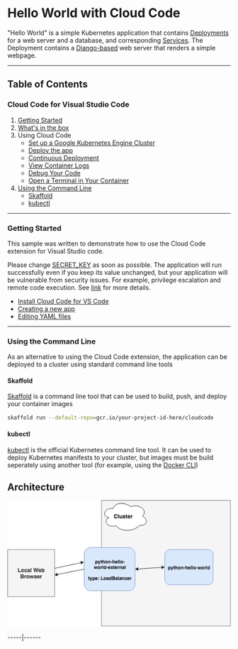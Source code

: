 # Hello World with Cloud Code

"Hello World" is a simple Kubernetes application that contains
[Deployments](https://kubernetes.io/docs/concepts/workloads/controllers/deployment/) for a web server and a database, and corresponding
[Services](https://kubernetes.io/docs/concepts/services-networking/service/). The Deployment contains a
[Django-based](https://www.djangoproject.com/) web server that renders a simple webpage.

----

## Table of Contents

### Cloud Code for Visual Studio Code

1. [Getting Started](#getting-started)
2. [What's in the box](https://cloud.google.com/code/docs/vscode/quickstart#whats_in_the_box)
3. Using Cloud Code
    * [Set up a Google Kubernetes Engine Cluster](https://cloud.google.com/code/docs/vscode/quickstart#creating_a_google_kubernetes_engine_cluster)
    * [Deploy the app](https://cloud.google.com/code/docs/vscode/quickstart#deploying_your_app)
    * [Continuous Deployment](https://cloud.google.com/code/docs/vscode/quickstart#initiating_continuous_deployment)
    * [View Container Logs](https://cloud.google.com/code/docs/vscode/quickstart#viewing_container_logs)
    * [Debug Your Code](https://cloud.google.com/code/docs/vscode/quickstart#debugging_your_application)
    * [Open a Terminal in Your Container](https://cloud.google.com/code/docs/vscode/quickstart#opening_a_terminal_in_your_container)
4. [Using the Command Line](#using-the-command-line)
    * [Skaffold](#using-skaffold)
    * [kubectl](#using-kubectl)

----

### Getting Started

This sample was written to demonstrate how to use the Cloud Code extension for Visual Studio code.

Please change [SECRET_KEY](./src/helloworld/settings.py#L28) as soon as possible. The application will run successfully even if you keep
its value unchanged, but your application will be vulnerable from security issues. For example, privilege escalation and remote code execution. See [link](https://docs.djangoproject.com/en/2.2/ref/settings/#secret-key) for more details.

* [Install Cloud Code for VS Code](https://cloud.google.com/code/docs/vscode/install)
* [Creating a new app](https://cloud.google.com/code/docs/vscode/creating-an-application)
* [Editing YAML files](https://cloud.google.com/code/docs/vscode/yaml-editing)

----

### Using the Command Line

As an alternative to using the Cloud Code extension, the application can be deployed to a cluster using standard command line tools

#### Skaffold

[Skaffold](https://github.com/GoogleContainerTools/skaffold) is a command line tool that can be used to build, push, and deploy your container images

```bash
skaffold run --default-repo=gcr.io/your-project-id-here/cloudcode
```

#### kubectl

[kubectl](https://kubernetes.io/docs/tasks/tools/install-kubectl/) is the official Kubernetes command line tool. It can be used to deploy Kubernetes manifests to your cluster, but images must be build seperately using another tool (for example, using the [Docker CLI](https://docs.docker.com/engine/reference/commandline/cli/))

## Architecture
![Architecture Diagram](./img/diagram.png)

-----|------
